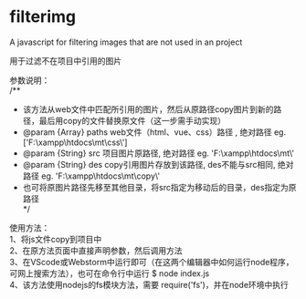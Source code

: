 # filterimg  
  
A javascript for filtering images that are not used in an project  
  
用于过滤不在项目中引用的图片 
  
参数说明：  
/**  
 * 该方法从web文件中匹配所引用的图片，然后从原路径copy图片到新的路径，最后用copy的文件替换原文件（这一步需手动实现）  
 * @param {Array} paths  web文件（html、vue、css）路径 , 绝对路径 eg. ['F:\\xampp\\htdocs\\mt\\css\\']  
 * @param {String} src   项目图片原路径, 绝对路径 eg. 'F:\\xampp\\htdocs\\mt\\'  
 * @param {String} des   copy引用图片存放到该路径, des不能与src相同, 绝对路径 eg. 'F:\\xampp\\htdocs\\mt\\copy\\'  
 * 也可将原图片路径先移至其他目录，将src指定为移动后的目录，des指定为原路径  
 */  
   
 使用方法：  
 1、将js文件copy到项目中  
 2、在原方法页面中直接声明参数，然后调用方法  
 3、在VScode或Webstorm中运行即可（在这两个编辑器中如何运行node程序，可网上搜索方法），也可在命令行中运行 $ node index.js  
 4、该方法使用nodejs的fs模块方法，需要 require('fs')，并在node环境中执行  